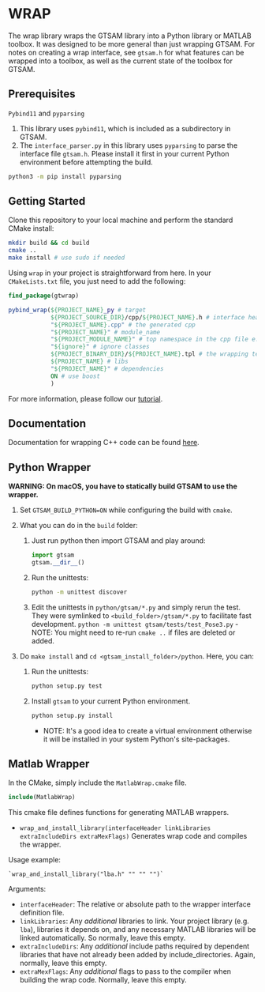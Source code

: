 # WRAP

The wrap library wraps the GTSAM library into a Python library or MATLAB toolbox.
It was designed to be more general than just wrapping GTSAM. For notes on creating a wrap interface, see `gtsam.h` for what features can be wrapped into a toolbox, as well as the current state of the toolbox for GTSAM.

## Prerequisites

`Pybind11` and `pyparsing`

1. This library uses `pybind11`, which is included as a subdirectory in GTSAM.
2. The `interface_parser.py` in this library uses `pyparsing` to parse the interface file `gtsam.h`. Please install it first in your current Python environment before attempting the build.

```sh
python3 -m pip install pyparsing
```

## Getting Started

Clone this repository to your local machine and perform the standard CMake install:

```sh
mkdir build && cd build
cmake ..
make install # use sudo if needed
```

Using `wrap` in your project is straightforward from here. In your `CMakeLists.txt` file, you just need to add the following:

```cmake
find_package(gtwrap)

pybind_wrap(${PROJECT_NAME}_py # target
            ${PROJECT_SOURCE_DIR}/cpp/${PROJECT_NAME}.h # interface header file
            "${PROJECT_NAME}.cpp" # the generated cpp
            "${PROJECT_NAME}" # module_name
            "${PROJECT_MODULE_NAME}" # top namespace in the cpp file e.g. gtsam
            "${ignore}" # ignore classes
            ${PROJECT_BINARY_DIR}/${PROJECT_NAME}.tpl # the wrapping template file
            ${PROJECT_NAME} # libs
            "${PROJECT_NAME}" # dependencies
            ON # use boost
            )
```

For more information, please follow our [tutorial](https://github.com/borglab/gtsam-project-python).

## Documentation

Documentation for wrapping C++ code can be found [here](https://github.com/borglab/wrap/blob/master/DOCS.md).

## Python Wrapper

**WARNING: On macOS, you have to statically build GTSAM to use the wrapper.**

1. Set `GTSAM_BUILD_PYTHON=ON` while configuring the build with `cmake`.
1. What you can do in the `build` folder:

   1. Just run python then import GTSAM and play around:

      ```python
      import gtsam
      gtsam.__dir__()
      ```

   1. Run the unittests:
      ```sh
      python -m unittest discover
      ```
   1. Edit the unittests in `python/gtsam/*.py` and simply rerun the test.
      They were symlinked to `<build_folder>/gtsam/*.py` to facilitate fast development.
      `python -m unittest gtsam/tests/test_Pose3.py` - NOTE: You might need to re-run `cmake ..` if files are deleted or added.

1. Do `make install` and `cd <gtsam_install_folder>/python`. Here, you can:
   1. Run the unittests:
      ```sh
      python setup.py test
      ```
   2. Install `gtsam` to your current Python environment.
      ```sh
      python setup.py install
      ```
      - NOTE: It's a good idea to create a virtual environment otherwise it will be installed in your system Python's site-packages.

## Matlab Wrapper

In the CMake, simply include the `MatlabWrap.cmake` file.

```cmake
include(MatlabWrap)
```

This cmake file defines functions for generating MATLAB wrappers.

- `wrap_and_install_library(interfaceHeader linkLibraries extraIncludeDirs extraMexFlags)` Generates wrap code and compiles the wrapper.

Usage example:

    `wrap_and_install_library("lba.h" "" "" "")`

Arguments:

- `interfaceHeader`: The relative or absolute path to the wrapper interface definition file.
- `linkLibraries`: Any _additional_ libraries to link. Your project library
  (e.g. `lba`), libraries it depends on, and any necessary
  MATLAB libraries will be linked automatically. So normally,
  leave this empty.
- `extraIncludeDirs`: Any _additional_ include paths required by dependent
  libraries that have not already been added by
  include_directories. Again, normally, leave this empty.
- `extraMexFlags`: Any _additional_ flags to pass to the compiler when building
  the wrap code. Normally, leave this empty.
